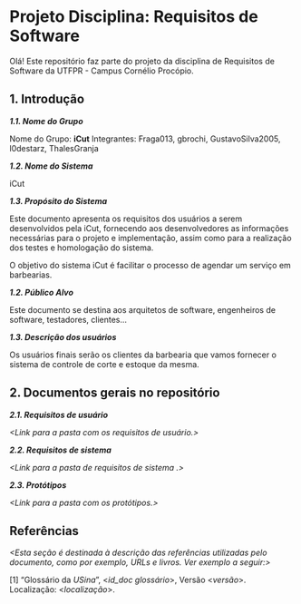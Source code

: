 
# Projeto Disciplina: Requisitos de Software

Olá! Este repositório faz parte do projeto da disciplina de Requisitos de Software da UTFPR - Campus Cornélio Procópio. 

## 1. Introdução

***1.1.  Nome do Grupo***

Nome do Grupo: **iCut**
Integrantes: Fraga013, gbrochi, GustavoSilva2005, l0destarz, ThalesGranja

***1.2.  Nome do Sistema***

iCut

***1.3.  Propósito do Sistema***

Este documento apresenta os requisitos dos usuários a serem desenvolvidos pela iCut, fornecendo aos desenvolvedores as informações necessárias para o projeto e implementação, assim como para a realização dos testes e homologação do sistema.

O objetivo do sistema iCut é facilitar o processo de agendar um serviço em barbearias.

***1.2.  Público Alvo***

Este documento se destina aos arquitetos de software, engenheiros de software, testadores, clientes... 

***1.3. Descrição dos usuários***

Os usuários finais serão os clientes da barbearia que vamos fornecer o sistema de controle de corte e estoque da mesma.

## 2. Documentos gerais no repositório

***2.1. Requisitos de usuário***

*<Link para a pasta com os requisitos de usuário.>*

***2.2. Requisitos de sistema***

*<Link para a pasta de requisitos de sistema .>*

***2.3. Protótipos***

*<Link para a pasta com os protótipos.>*

## Referências

*<Esta seção é destinada à descrição das referências utilizadas pelo documento, como por exemplo, URLs e livros. Ver exemplo a seguir:>*

[1] “Glossário da _USina_”, <_id_doc glossário_>, Versão <_versão_>. Localização: <_localização_>.
